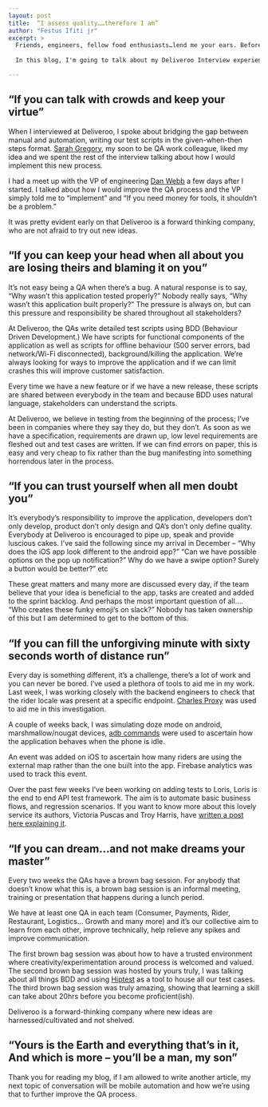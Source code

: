 ```yaml
---
layout: post
title:  “I assess quality……therefore I am”
author: "Festus Ifiti jr"
excerpt: >
  Friends, engineers, fellow food enthusiasts…lend me your ears. Before my interview with Deliveroo in November, I read some articles from the engineering blog and I promised myself that when I did start working for this amazing company, I would participate and write an article about all things QA…. I also had a little bet with [Troy Harris](https://twitter.com/TroyHarrisOz/). He fulfilled his end of the bargain so I’m fulfilling mine.
  
  In this blog, I'm going to talk about my Deliveroo Interview experience, the current QA process, taking responsibility, my typical working day and Brown Bag sessions.

---
```



## “If you can talk with crowds and keep your virtue”


When I interviewed at Deliveroo, I spoke about bridging the gap between manual and automation, writing our test scripts in the given-when-then steps format. [Sarah Gregory](https://www.linkedin.com/in/sarahgregoryuk/), my soon to be QA work colleague, liked my idea and we spent the rest of the interview talking about how I would implement this new process.

I had a meet up with the VP of engineering [Dan Webb](https://twitter.com/danwrong) a few days after I started. I talked about how I would improve the QA process and the VP simply told me to “implement” and “If you need money for tools, it shouldn’t be a problem.”

It was pretty evident early on that Deliveroo is a forward thinking company, who are not afraid to try out new ideas.

## “If you can keep your head when all about you are losing theirs and blaming it on you”


It’s not easy being a QA when there’s a bug. A natural response is to say, “Why wasn’t this application tested properly?” Nobody really says, “Why wasn’t this application built properly?” The pressure is always on, but can this pressure and responsibility be shared throughout all stakeholders? 

At Deliveroo, the QAs write detailed test scripts using BDD (Behaviour Driven Development.) We have scripts for functional components of the application as well as scripts for offline behaviour (500 server errors, bad network/Wi-Fi disconnected), background/killing the application. We’re always looking for ways to improve the application and if we can limit crashes this will improve customer satisfaction.

Every time we have a new feature or if we have a new release, these scripts are shared between everybody in the team and because BDD uses natural language, stakeholders can understand the scripts.

At Deliveroo, we believe in testing from the beginning of the process; I’ve been in companies where they say they do, but they don’t. As soon as we have a specification, requirements are drawn up, low level requirements are fleshed out and test cases are written. If we can find errors on paper, this is easy and very cheap to fix rather than the bug manifesting into something horrendous later in the process. 


## “If you can trust yourself when all men doubt you”

It’s everybody’s responsibility to improve the application, developers don’t only develop, product don’t only design and QA’s don’t only define quality. Everybody at Deliveroo is encouraged to pipe up, speak and provide luscious cakes. I’ve said the following since my arrival in December – “Why does the iOS app look different to the android app?” “Can we have possible options on the pop up notification?” Why do we have a swipe option? Surely a button would be better?” etc

These great matters and many more are discussed every day, if the team believe that your idea is beneficial to the app, tasks are created and added to the sprint backlog. And perhaps the most important question of all…. “Who creates these funky emoji’s on slack?” Nobody has taken ownership of this but I am determined to get to the bottom of this.

## “If you can fill the unforgiving minute with sixty seconds worth of distance run”

Every day is something different, it’s a challenge, there’s a lot of work and you can never be bored. I’ve used a plethora of tools to aid me in my work. Last week, I was working closely with the backend engineers to check that the rider locale was present at a specific endpoint. [Charles Proxy](https://www.charlesproxy.com/) was used to aid me in this investigation.

A couple of weeks back, I was simulating doze mode on android, marshmallow/nougat devices, [adb commands](https://developer.android.com/studio/command-line/adb.html) were used to ascertain how the application behaves when the phone is idle.

An event was added on iOS to ascertain how many riders are using the external map rather than the one built into the app. Firebase analytics was used to track this event.

Over the past few weeks I’ve been working on adding tests to Loris, Loris is the end to end API test framework. The aim is to automate basic business flows, and regression scenarios. If you want to know more about this lovely service its authors, Victoria Puscas and Troy Harris, have [written a post here explaining it](http://deliveroo.engineering/2017/03/28/hackday-and-the-17pound-soda.html).

## “If you can dream…and not make dreams your master”

Every two weeks the QAs have a brown bag session. For anybody that doesn’t know what this is, a brown bag session is an informal meeting, training or presentation that happens during a lunch period. 

We have at least one QA in each team (Consumer, Payments, Rider, Restaurant, Logistics… Growth and many more) and it’s our collective aim to learn from each other, improve technically, help relieve any spikes and improve communication.

The first brown bag session was about how to have a trusted environment where creativity/experimentation around process is welcomed and valued. The second brown bag session was hosted by yours truly, I was talking about all things BDD and using [Hiptest](https://hiptest.net/) as a tool to house all our test cases. The third brown bag session was truly amazing, showing that learning a skill can take about 20hrs before you become proficient(ish).

Deliveroo is a forward-thinking company where new ideas are harnessed/cultivated and not shelved.


## “Yours is the Earth and everything that’s in it, And which is more – you’ll be a man, my son”

Thank you for reading my blog, if I am allowed to write another article, my next topic of conversation will be mobile automation and how we’re using that to further improve the QA process.


